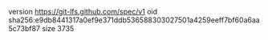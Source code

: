 version https://git-lfs.github.com/spec/v1
oid sha256:e9db8441317a0ef9e371ddb536588303027501a4259eeff7bf60a6aa5c73bf87
size 3735
